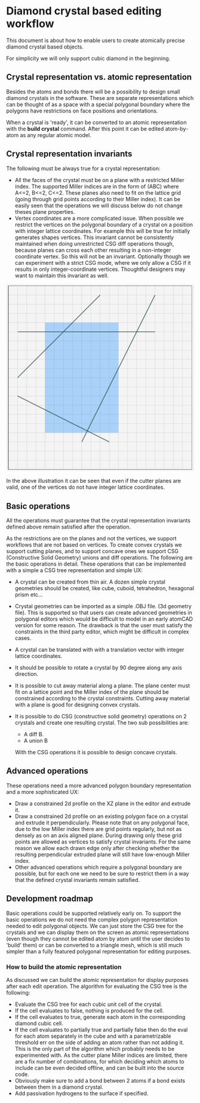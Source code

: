 # Diamond crystal based editing workflow

This document is about how to enable users to create atomically precise diamond crystal based objects.

For simplicity we will only support cubic diamond in the beginning.

## Crystal representation vs. atomic representation

Besides the atoms and bonds there will be a possibility to design small diamond crystals in the software. These are separate representations which can be thought of as a space with a special polygonal boundary where the polygons have restrictions on face positions and orientations.

When a crystal is 'ready', it can be converted to an atomic representation with the **build crystal** command. After this point it can be edited atom-by-atom as any regular atomic model.

## Crystal representation invariants

The following must be always true for a crystal representation:

- All the  faces of the crystal must be on a plane with a restricted Miller index. The supported Miller indices are in the form of (ABC) where A<=2, B<=2, C<=2. These planes also need to fit on the lattice grid (going through grid points according to their Miller index). It can be easily seen that the operations we will discuss below do not change theses plane properties.
- Vertex coordinates are a more complicated issue. When possible we restrict the vertices on the polygonal boundary of a crystal on a position with integer lattice coordinates. For example this will be true for initially generates shapes vertices. This invariant cannot be consistently maintained when doing unrestricted CSG diff operations though, because planes can cross each other resulting in a non-integer coordinate vertex. So this will not be an invariant. Optionally though we can experiment with a strict CSG mode, where we only allow a CSG if it results in only integer-coordinate vertices. Thoughtful designers may want to maintain this invariant as well.

![Illustration](./crystal_illustration.png)

In the above illustration it can be seen that even if the cutter planes are valid, one of the vertices do not have integer lattice coordinates.



## Basic operations

All the operations must guarantee that the crystal representation invariants defined above remain satisfied after the operation.

As the restrictions are on the planes and not the vertices, we support workflows that are not based on vertices. To create convex crystals we support cutting planes, and to support concave ones we support CSG (Constructive Solid Geometry) unions and diff operations.  The following are the basic operations in detail. These operations that can be implemented with a simple a CSG tree representation and simple UX:

- A crystal can be created from thin air. A dozen simple crystal geometries should be created, like cube, cuboid, tetrahedron, hexagonal prism etc...
- Crystal geometries can be imported as a simple .OBJ file. (3d geometry file). This is supported so that users can create advanced geometries in polygonal editors which would be difficult to model in an early atomCAD version for some reason. The drawback is that the user must satisfy the constraints in the third party editor, which might be difficult in complex cases.  

- A crystal can be translated with with a translation vector with integer lattice coordinates.

- It should be possible to rotate a crystal by 90 degree along any axis direction.

- It is possible to cut away material along a plane. The plane center must fit on a lattice point and the Miller index of the plane should be constrained according to the crystal constraints. Cutting away material with a plane is good for designing convex crystals.

- It is possible to do CSG (constructive solid geometry) operations on 2 crystals and create one resulting crystal. The two sub possibilities are:

  - A diff B.
  - A union B

  With the CSG operations it is possible to design concave crystals.

## Advanced operations

These operations need a more advanced polygon boundary representation and a more sophisticated UX:

- Draw a constrained 2d profile on the XZ plane in the editor and extrude it.
- Draw a constrained 2d profile on an existing polygon face on a crystal and extrude it perpendicularly. Please note that on any polygonal face, due to the low Miller index there are grid points regularly, but not as densely as on an axis aligned plane. During drawing only these grid points are allowed as vertices to satisfy crystal invariants. For the same reason we allow each drawn edge only after checking whether the resulting perpendicular extruded plane will still have low-enough Miller index.
- Other advanced operations which require a polygonal boundary are possible, but for each one we need to be sure to restrict them in a way that the defined crystal invariants remain satisfied.

## Development roadmap

Basic operations could be supported relatively early on. To support the basic operations we do not need the complex polygon representation needed to edit polygonal objects. We can just store the CSG tree for the crystals and we can display them on the screen as atomic representations (even though they cannot be edited atom by atom until the user decides to 'build' them) or can be converted to a triangle mesh, which is still much simpler than a fully featured polygonal representation for editing purposes.

### How to build the atomic representation

As discussed we can build the atomic representation for display purposes after each edit operation. The algorithm for evaluating the CSG tree is the following:

- Evaluate the CSG tree for each cubic unit cell of the crystal.
- If the cell evaluates to false, nothing is produced for the cell.
- If the cell evaluates to true, generate each atom in the corresponding diamond cubic cell.
- If the cell evaluates to partially true and partially false then do the eval for each atom separately in the cube and with a parametrizable threshold err on the side of adding an atom rather than not adding it. This is the only part of the algorithm which probably needs to be experimented with. As the cutter plane Miller indices are limited, there are a fix number of combinations, for which deciding which atoms to include can be even decided offline, and can be built into the source code.
- Obviously make sure to add a bond between 2 atoms if a bond exists between them in a diamond crystal.
- Add passivation hydrogens to the surface if specified. 

